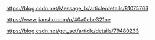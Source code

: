
https://blog.csdn.net/Message_lx/article/details/81075766

https://www.jianshu.com/p/40a0ebe321be

https://blog.csdn.net/get_set/article/details/79480233